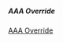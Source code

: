 
##### AAA Override

[AAA Override](https://www.cisco.com/c/en/us/td/docs/wireless/controller/7-4/configuration/guides/consolidated/b_cg74_CONSOLIDATED/m_configuring_aaa_override.pdf)

